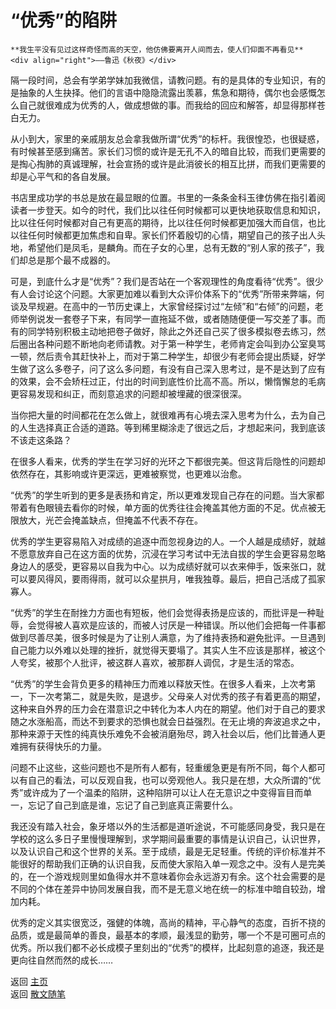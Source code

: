 # “优秀”的陷阱

```{tip} 
**我生平没有见过这样奇怪而高的天空，他仿佛要离开人间而去，使人们仰面不再看见**     
<div align="right">——鲁迅《秋夜》</div>
```

隔一段时间，总会有学弟学妹加我微信，请教问题。有的是具体的专业知识，有的是抽象的人生抉择。他们的言语中隐隐流露出羡慕，焦急和期待，偶尔也会感慨怎么自己就很难成为优秀的人，做成想做的事。而我给的回应和解答，却显得那样苍白无力。

从小到大，家里的亲戚朋友总会拿我做所谓“优秀”的标杆。我很惶恐，也很疑惑，有时候甚至感到痛苦。家长们习惯的或许是无孔不入的暗自比较，而我们更需要的是掏心掏肺的真诚理解，社会宣扬的或许是此消彼长的相互比拼，而我们更需要的却是心平气和的各自发展。

书店里成功学的书总是放在最显眼的位置。书里的一条条金科玉律仿佛在指引着阅读者一步登天。如今的时代，我们比以往任何时候都可以更快地获取信息和知识，比以往任何时候都对自己有更高的期待，比以往任何时候都更加强大而自信，也比以往任何时候都更加焦虑和自卑。家长们怀着殷切的心情，期望自己的孩子出人头地，希望他们是凤毛，是麟角。而在子女的心里，总有无数的“别人家的孩子”，我们却总是那个最不成器的。

可是，到底什么才是“优秀”？我们是否站在一个客观理性的角度看待“优秀”。很少有人会讨论这个问题。大家更加难以看到大众评价体系下的“优秀”所带来弊端，何谈及早规避。在高中的一节历史课上，大家曾经探讨过“左倾”和“右倾”的问题，老师举例说发一套卷子下来，有同学一直拖延不做，或者随随便便一写交差了事。而有的同学特别积极主动地把卷子做好，除此之外还自己买了很多模拟卷去练习，然后圈出各种问题不断地向老师请教。对于第一种学生，老师肯定会叫到办公室臭骂一顿，然后责令其赶快补上，而对于第二种学生，却很少有老师会提出质疑，好学生做了这么多卷子，问了这么多问题，有没有自己深入思考过，是不是达到了应有的效果，会不会矫枉过正，付出的时间到底性价比高不高。所以，懒惰懈怠的毛病更容易发现和纠正，而刻意追求的问题却被埋藏的很深很深。

当你把大量的时间都花在怎么做上，就很难再有心境去深入思考为什么，去为自己的人生选择真正合适的道路。等到稀里糊涂走了很远之后，才想起来问，我到底该不该走这条路？

在很多人看来，优秀的学生在学习好的光环之下都很完美。但这背后隐性的问题却依然存在，其影响或许更深远，更难被察觉，也更难以治愈。

“优秀”的学生听到的更多是表扬和肯定，所以更难发现自己存在的问题。当大家都带着有色眼镜去看你的时候，单方面的优秀往往会掩盖其他方面的不足。优点被无限放大，光芒会掩盖缺点，但掩盖不代表不存在。

优秀的学生更容易陷入对成绩的追逐中而忽视身边的人。一个人越是成绩好，就越不愿意放弃自己在这方面的优势，沉浸在学习考试中无法自拔的学生会更容易忽略身边人的感受，更容易以自我为中心。以为成绩好就可以衣来伸手，饭来张口，就可以要风得风，要雨得雨，就可以众星拱月，唯我独尊。最后，把自己活成了孤家寡人。

“优秀”的学生在耐挫力方面也有短板，他们会觉得表扬是应该的，而批评是一种耻辱，会觉得被人喜欢是应该的，而被人讨厌是一种错误。所以他们会把每一件事都做到尽善尽美，很多时候是为了让别人满意，为了维持表扬和避免批评。一旦遇到自己能力以外难以处理的挫折，就觉得天要塌了。其实人生不应该是那样，被这个人夸奖，被那个人批评，被这群人喜欢，被那群人调侃，才是生活的常态。

“优秀”的学生会背负更多的精神压力而难以释放天性。在很多人看来，上次考第一，下一次考第二，就是失败，是退步。父母亲人对优秀的孩子有着更高的期望，这种来自外界的压力会在潜意识之中转化为本人内在的期望。他们对于自己的要求随之水涨船高，而达不到要求的恐惧也就会日益强烈。在无止境的奔波追求之中，那种来源于天性的纯真快乐难免不会被消磨殆尽，跨入社会以后，他们比普通人更难拥有获得快乐的力量。

问题不止这些，这些问题也不是所有人都有，轻重缓急更是有所不同，每个人都可以有自己的看法，可以反观自我，也可以旁观他人。我只是在想，大众所谓的“优秀”或许成为了一个温柔的陷阱，这种陷阱可以让人在无意识之中变得盲目而单一，忘记了自己到底是谁，忘记了自己到底真正需要什么。

我还没有踏入社会，象牙塔以外的生活都是道听途说，不可能感同身受，我只是在学校的这么多日子里慢慢理解到，求学期间最重要的事情是认识自己，认识世界，以及认识自己和这个世界的关系。至于成绩，最是无足轻重。传统的评价标准并不能很好的帮助我们正确的认识自我，反而使大家陷入单一观念之中。没有人是完美的，在一个游戏规则里如鱼得水并不意味着你会永远游刃有余。这个社会需要的是不同的个体在差异中协同发展自我，而不是无意义地在统一的标准中暗自较劲，增加内耗。



优秀的定义其实很宽泛，强健的体魄，高尚的精神，平心静气的态度，百折不挠的品质，或是最简单的善良，最基本的孝顺，最浅显的勤劳，哪一个不是可圈可点的优秀。所以我们都不必长成模子里刻出的“优秀”的模样，比起刻意的追逐，我还是更向往自然而然的成长……



返回 [主页](../../../intro.md)   
返回 [散文随笔](../../../posts/essaycollection.md)